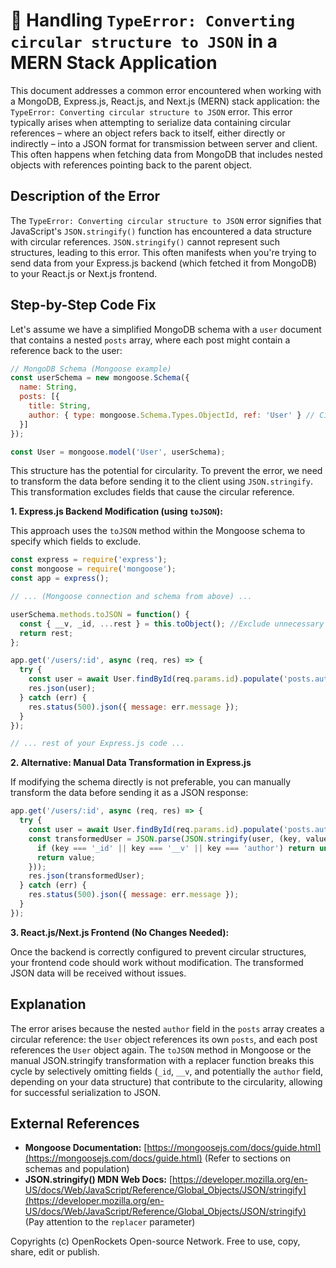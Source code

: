 # 🐞 Handling `TypeError: Converting circular structure to JSON` in a MERN Stack Application


This document addresses a common error encountered when working with a MongoDB, Express.js, React.js, and Next.js (MERN) stack application: the `TypeError: Converting circular structure to JSON` error. This error typically arises when attempting to serialize data containing circular references – where an object refers back to itself, either directly or indirectly – into a JSON format for transmission between server and client.  This often happens when fetching data from MongoDB that includes nested objects with references pointing back to the parent object.

## Description of the Error

The `TypeError: Converting circular structure to JSON` error signifies that JavaScript's `JSON.stringify()` function has encountered a data structure with circular references.  `JSON.stringify()` cannot represent such structures, leading to this error.  This often manifests when you're trying to send data from your Express.js backend (which fetched it from MongoDB) to your React.js or Next.js frontend.

## Step-by-Step Code Fix

Let's assume we have a simplified MongoDB schema with a `user` document that contains a nested `posts` array, where each post might contain a reference back to the user:

```javascript
// MongoDB Schema (Mongoose example)
const userSchema = new mongoose.Schema({
  name: String,
  posts: [{
    title: String,
    author: { type: mongoose.Schema.Types.ObjectId, ref: 'User' } // Circular reference potential
  }]
});

const User = mongoose.model('User', userSchema);
```

This structure has the potential for circularity.  To prevent the error, we need to transform the data before sending it to the client using `JSON.stringify`.  This transformation excludes fields that cause the circular reference.

**1. Express.js Backend Modification (using `toJSON`):**

This approach uses the `toJSON` method within the Mongoose schema to specify which fields to exclude.


```javascript
const express = require('express');
const mongoose = require('mongoose');
const app = express();

// ... (Mongoose connection and schema from above) ...

userSchema.methods.toJSON = function() {
  const { __v, _id, ...rest } = this.toObject(); //Exclude unnecessary fields
  return rest;
};

app.get('/users/:id', async (req, res) => {
  try {
    const user = await User.findById(req.params.id).populate('posts.author'); // Populate author to resolve references.
    res.json(user);
  } catch (err) {
    res.status(500).json({ message: err.message });
  }
});

// ... rest of your Express.js code ...
```

**2.  Alternative: Manual Data Transformation in Express.js**

If modifying the schema directly is not preferable, you can manually transform the data before sending it as a JSON response:

```javascript
app.get('/users/:id', async (req, res) => {
  try {
    const user = await User.findById(req.params.id).populate('posts.author');
    const transformedUser = JSON.parse(JSON.stringify(user, (key, value) => {
      if (key === '_id' || key === '__v' || key === 'author') return undefined; //Exclude _id, __v, and author to break the cycle. Adjust this based on your schema.
      return value;
    }));
    res.json(transformedUser);
  } catch (err) {
    res.status(500).json({ message: err.message });
  }
});

```


**3.  React.js/Next.js Frontend (No Changes Needed):**

Once the backend is correctly configured to prevent circular structures, your frontend code should work without modification.  The transformed JSON data will be received without issues.


## Explanation

The error arises because the nested `author` field in the `posts` array creates a circular reference: the `User` object references its own `posts`, and each post references the `User` object again.  The `toJSON` method in Mongoose or the manual JSON.stringify transformation with a replacer function breaks this cycle by selectively omitting fields (`_id`, `__v`, and potentially the `author` field, depending on your data structure) that contribute to the circularity, allowing for successful serialization to JSON.


## External References

* **Mongoose Documentation:** [https://mongoosejs.com/docs/guide.html](https://mongoosejs.com/docs/guide.html) (Refer to sections on schemas and population)
* **JSON.stringify() MDN Web Docs:** [https://developer.mozilla.org/en-US/docs/Web/JavaScript/Reference/Global_Objects/JSON/stringify](https://developer.mozilla.org/en-US/docs/Web/JavaScript/Reference/Global_Objects/JSON/stringify)  (Pay attention to the `replacer` parameter)


Copyrights (c) OpenRockets Open-source Network. Free to use, copy, share, edit or publish.

